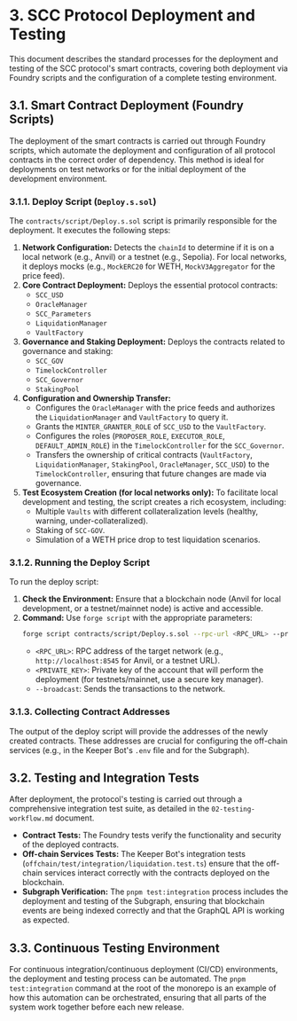 # 3. SCC Protocol Deployment and Testing

This document describes the standard processes for the deployment and testing of the SCC protocol's smart contracts, covering both deployment via Foundry scripts and the configuration of a complete testing environment.

## 3.1. Smart Contract Deployment (Foundry Scripts)

The deployment of the smart contracts is carried out through Foundry scripts, which automate the deployment and configuration of all protocol contracts in the correct order of dependency. This method is ideal for deployments on test networks or for the initial deployment of the development environment.

### 3.1.1. Deploy Script (`Deploy.s.sol`)

The `contracts/script/Deploy.s.sol` script is primarily responsible for the deployment. It executes the following steps:

1.  **Network Configuration:** Detects the `chainId` to determine if it is on a local network (e.g., Anvil) or a testnet (e.g., Sepolia). For local networks, it deploys mocks (e.g., `MockERC20` for WETH, `MockV3Aggregator` for the price feed).
2.  **Core Contract Deployment:** Deploys the essential protocol contracts:
    *   `SCC_USD`
    *   `OracleManager`
    *   `SCC_Parameters`
    *   `LiquidationManager`
    *   `VaultFactory`
3.  **Governance and Staking Deployment:** Deploys the contracts related to governance and staking:
    *   `SCC_GOV`
    *   `TimelockController`
    *   `SCC_Governor`
    *   `StakingPool`
4.  **Configuration and Ownership Transfer:**
    *   Configures the `OracleManager` with the price feeds and authorizes the `LiquidationManager` and `VaultFactory` to query it.
    *   Grants the `MINTER_GRANTER_ROLE` of `SCC_USD` to the `VaultFactory`.
    *   Configures the roles (`PROPOSER_ROLE`, `EXECUTOR_ROLE`, `DEFAULT_ADMIN_ROLE`) in the `TimelockController` for the `SCC_Governor`.
    *   Transfers the ownership of critical contracts (`VaultFactory`, `LiquidationManager`, `StakingPool`, `OracleManager`, `SCC_USD`) to the `TimelockController`, ensuring that future changes are made via governance.
5.  **Test Ecosystem Creation (for local networks only):** To facilitate local development and testing, the script creates a rich ecosystem, including:
    *   Multiple `Vaults` with different collateralization levels (healthy, warning, under-collateralized).
    *   Staking of `SCC-GOV`.
    *   Simulation of a WETH price drop to test liquidation scenarios.

### 3.1.2. Running the Deploy Script

To run the deploy script:

1.  **Check the Environment:** Ensure that a blockchain node (Anvil for local development, or a testnet/mainnet node) is active and accessible.
2.  **Command:** Use `forge script` with the appropriate parameters:
    ```bash
    forge script contracts/script/Deploy.s.sol --rpc-url <RPC_URL> --private-key <PRIVATE_KEY> --broadcast
    ```
    *   `<RPC_URL>`: RPC address of the target network (e.g., `http://localhost:8545` for Anvil, or a testnet URL).
    *   `<PRIVATE_KEY>`: Private key of the account that will perform the deployment (for testnets/mainnet, use a secure key manager).
    *   `--broadcast`: Sends the transactions to the network.

### 3.1.3. Collecting Contract Addresses

The output of the deploy script will provide the addresses of the newly created contracts. These addresses are crucial for configuring the off-chain services (e.g., in the Keeper Bot's `.env` file and for the Subgraph).

## 3.2. Testing and Integration Tests

After deployment, the protocol's testing is carried out through a comprehensive integration test suite, as detailed in the `02-testing-workflow.md` document.

*   **Contract Tests:** The Foundry tests verify the functionality and security of the deployed contracts.
*   **Off-chain Services Tests:** The Keeper Bot's integration tests (`offchain/test/integration/liquidation.test.ts`) ensure that the off-chain services interact correctly with the contracts deployed on the blockchain.
*   **Subgraph Verification:** The `pnpm test:integration` process includes the deployment and testing of the Subgraph, ensuring that blockchain events are being indexed correctly and that the GraphQL API is working as expected.

## 3.3. Continuous Testing Environment

For continuous integration/continuous deployment (CI/CD) environments, the deployment and testing process can be automated. The `pnpm test:integration` command at the root of the monorepo is an example of how this automation can be orchestrated, ensuring that all parts of the system work together before each new release.
